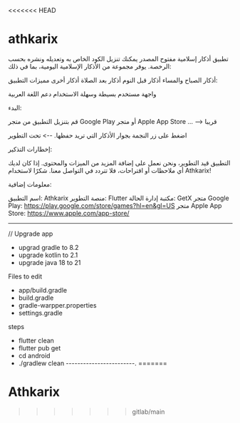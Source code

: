 <<<<<<< HEAD
# athkarix

تطبيق أذكار إسلامية مفتوح المصدر يمكنك تنزيل الكود الخاص به وتعديله ونشره بحسب الرخصة.
 يوفر مجموعة من الأذكار الإسلامية اليومية، بما في ذلك:

أذكار الصباح والمساء
أذكار قبل النوم
أذكار بعد الصلاة
أذكار أخرى
مميزات التطبيق:

واجهة مستخدم بسيطة وسهلة الاستخدام
دعم اللغة العربية

البدء:

قم بتنزيل التطبيق من متجر Google Play أو متجر Apple App Store ... --> قريبا

اضغط على زر النجمة بجوار الأذكار التي تريد حفظها. --> تحت التطوير

إخطارات التذكير:

التطبيق قيد التطوير، ونحن نعمل على إضافة المزيد من الميزات والمحتوى.
إذا كان لديك أي ملاحظات أو اقتراحات، فلا تتردد في التواصل معنا.
شكرًا لاستخدام Athkarix!

معلومات إضافية:

اسم التطبيق: Athkarix
منصة التطوير: Flutter
مكتبة إدارة الحالة: GetX
متجر Google Play: https://play.google.com/store/games?hl=en&gl=US
متجر Apple App Store: https://www.apple.com/app-store/

-----------------
// Upgrade app 
- upgrad gradle to 8.2
- upgrade kotlin to 2.1 
- upgrade java 18 to 21 

Files to edit
- app/build.gradle 
- build.gradle
- gradle-warpper.properties
- settings.gradle

steps 
- flutter clean 
- flutter pub get
- cd android
- ./gradlew clean
------------------------.
=======
# Athkarix
>>>>>>> gitlab/main

